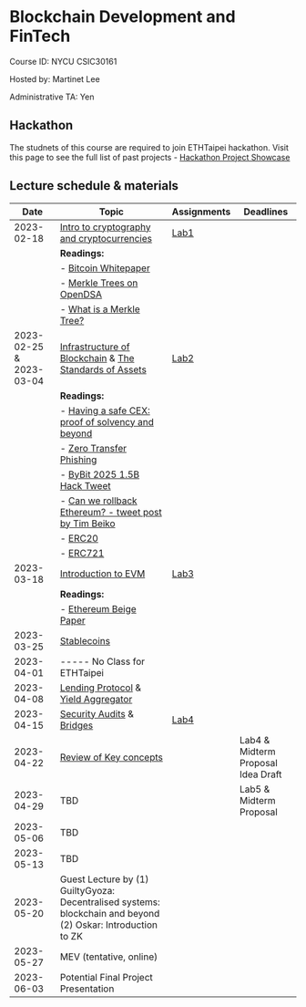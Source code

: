 # Blockchain Development and FinTech

Course ID: NYCU CSIC30161

Hosted by: Martinet Lee

Administrative TA: Yen

## Hackathon
The studnets of this course are required to join ETHTaipei hackathon. 
Visit this page to see the full list of past projects - [Hackathon Project Showcase](./Hackathon.md)

## Lecture schedule & materials

| Date | Topic | Assignments | Deadlines |
|------|-------|-------------|-----------|
| 2023-02-18 | [Intro to cryptography and cryptocurrencies](./slides/BDAF_1_Intro.pdf) | [Lab1](./lab01/README.md) | |
| | **Readings:** | | |
| | - [Bitcoin Whitepaper](https://bitcoin.org/bitcoin.pdf) | | |
| | - [Merkle Trees on OpenDSA](https://opendsa-server.cs.vt.edu/ODSA/Books/usek/gin231-c/spring-2022-39903ab6-41ba-4bfb-9a68-5abc9010a363/TR_930am/html/MerkleTrees.html) | | |
| | - [What is a Merkle Tree?](https://decentralizedthoughts.github.io/2020-12-22-what-is-a-merkle-tree/) | | |
| 2023-02-25 & 2023-03-04 | [Infrastructure of Blockchain](./slides/BDAF_2_Infra.pdf) & [The Standards of Assets](./BDAF_3_The-standards-for-assets.pdf) | [Lab2](./lab02/README.md)    |    |
| | **Readings:** | | |
| | - [Having a safe CEX: proof of solvency and beyond](https://vitalik.ca/general/2022/11/19/proof_of_solvency.html) | | |
| | - [Zero Transfer Phishing](https://www.coinbase.com/blog/zero-transfer-phishing-part-1-attack-analysis) | | |
| | - [ByBit 2025 1.5B Hack Tweet](https://x.com/benbybit/status/1892963530422505586) | | |
| | - [Can we rollback Ethereum? - tweet post by Tim Beiko](https://x.com/TimBeiko/status/1893412457567383559) | | |
| | - [ERC20](https://eips.ethereum.org/EIPS/eip-20) | | |
| | - [ERC721](https://eips.ethereum.org/EIPS/eip-721) | | |
| 2023-03-18 | [Introduction to EVM](./slides/BDAF_4_Intro_to_EVM.pdf) |  [Lab3](./lab03/README.md)   |    |
| | **Readings:** | | |
| | - [Ethereum Beige Paper](https://github.com/chronaeon/beigepaper/blob/master/beigepaper.pdf) | | |
| 2023-03-25 | [Stablecoins](./slides/BDAF_5_Stablecoins.pdf) |   |    |
| 2023-04-01 | ----- No Class for ETHTaipei |   |    |
| 2023-04-08 | [Lending Protocol](./slides/BDAF_6_Lending.pdf) & [Yield Aggregator](./slides/BDAF_7_Yield_Aggregators.pdf) |   |    |
| 2023-04-15 | [Security Audits](./slides/BDAF_8_security_audit.pdf) & [Bridges](./slides/BDAF_9_Bridges.pdf) |[Lab4](./lab04/README.md) |    |
| 2023-04-22 | [Review of Key concepts](./KeyConcepts.md) |   |  Lab4 & Midterm Proposal Idea Draft |
| 2023-04-29 | TBD |   | Lab5 & Midterm Proposal |
| 2023-05-06 | TBD |   |  |
| 2023-05-13 | TBD |   |  |
| 2023-05-20 | Guest Lecture by (1) GuiltyGyoza: Decentralised systems: blockchain and beyond (2) Oskar: Introduction to ZK |   |  |
| 2023-05-27 | MEV (tentative, online)|   |  |
| 2023-06-03 |  Potential Final Project Presentation |   |  |


